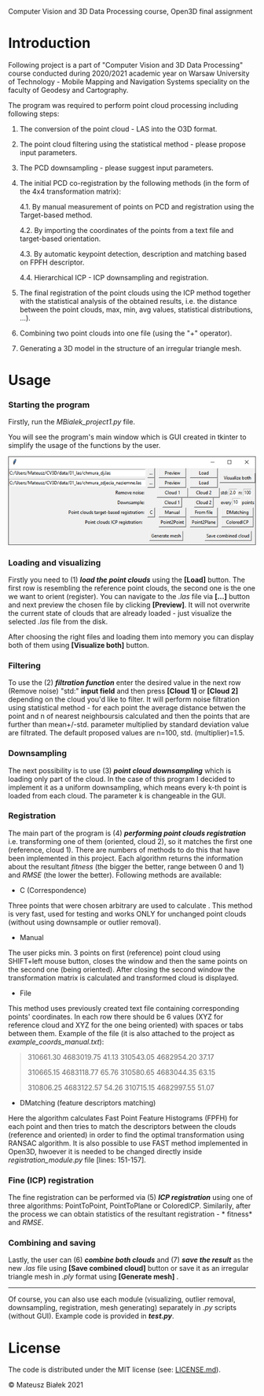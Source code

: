 Computer Vision and 3D Data Processing course, Open3D final assignment

# Introduction

Following project is a part of "Computer Vision and 3D Data Processing" course conducted during 2020/2021 academic year
on Warsaw University of Technology - Mobile Mapping and Navigation Systems speciality on the faculty of Geodesy and
Cartography.

The program was required to perform point cloud processing including following steps:

1) The conversion of the point cloud - LAS into the O3D format.
2) The point cloud filtering using the statistical method - please propose input parameters.
3) The PCD downsampling - please suggest input parameters.
4) The initial PCD co-registration by the following methods (in the form of the 4x4 transformation matrix):

   4.1. By manual measurement of points on PCD and registration using the Target-based method.

   4.2. By importing the coordinates of the points from a text file and target-based orientation.

   4.3. By automatic keypoint detection, description and matching based on FPFH descriptor.

   4.4. Hierarchical ICP - ICP downsampling and registration.
5) The final registration of the point clouds using the ICP method together with the statistical analysis of the
   obtained results, i.e. the distance between the point clouds, max, min, avg values, statistical distributions, ...).
6) Combining two point clouds into one file (using the "+" operator).
7) Generating a 3D model in the structure of an irregular triangle mesh.

# Usage

### Starting the program

Firstly, run the *MBialek_project1.py* file.

You will see the program's main window which is GUI created in tkinter to simplify the usage of the functions by the
user.

![Program's main window graphic interface](./GUI_readme.jpg)

### Loading and visualizing

Firstly you need to (1) ***load the point clouds*** using the **[Load]** button. The first row is resembling the
reference point clouds, the second one is the one we want to orient (register). You can navigate to the _.las_ file
via **[...]** button and next preview the chosen file by clicking **[Preview]**. It will not overwrite the current state
of clouds that are already loaded - just visualize the selected _.las_ file from the disk.

After choosing the right files and loading them into memory you can display both of them using **[Visualize both]**
button.

### Filtering

To use the (2) ***filtration function*** enter the desired value in the next row (Remove noise) "std:" **input field**
and then press **[Cloud 1]** or **[Cloud 2]** depending on the cloud you'd like to filter. It will perform noise
filtration using statistical method - for each point the average distance betwen the point and n of nearest neighboursis
calculated and then the points that are further than mean+/-std. parameter multiplied by standard deviation value are
filtrated. The default proposed values are n=100, std. (multiplier)=1.5.

### Downsampling

The next possibility is to use (3) ***point cloud downsampling*** which is loading only part of the cloud. In the case
of this program I decided to implement it as a uniform downsampling, which means every k-th point is loaded from each
cloud. The parameter k is changeable in the GUI.

### Registration

The main part of the program is (4) ***performing point clouds registration*** i.e. transforming one of them (oriented,
cloud 2), so it matches the first one (reference, cloud 1). There are numbers of methods to do this that have been
implemented in this project. Each algorithm returns the information about the resultant *fitness* (the bigger the
better, range between 0 and 1) and *RMSE* (the lower the better). Following methods are available:

- C (Correspondence)

Three points that were chosen arbitrary are used to calculate . This method is very fast, used for testing and works
ONLY for unchanged point clouds (without using downsample or outlier removal).

- Manual

The user picks min. 3 points on first (reference) point cloud using SHIFT+left mouse button, closes the window and then
the same points on the second one (being oriented). After closing the second window the transformation matrix is
calculated and transformed cloud is displayed.

- File

This method uses previously created text file containing corresponding points' coordinates. In each row there should be
6 values (XYZ for reference cloud and XYZ for the one being oriented) with spaces or tabs between them. Example of the
file (it is also attached to the project as *example_coords_manual.txt*):
> 310661.30	4683019.75	41.13	310543.05	4682954.20	37.17
>
> 310665.15	4683118.77	65.76	310580.65	4683044.35	63.15
>
> 310806.25	4683122.57	54.26	310715.15	4682997.55	51.07

- DMatching (feature descriptors matching)

Here the algorithm calculates Fast Point Feature Histograms (FPFH) for each point and then tries to match the
descriptors between the clouds (reference and oriented) in order to find the optimal transformation using RANSAC
algorithm. It is also possible to use FAST method implemented in Open3D, hwoever it is needed to be changed directly
inside *registration_module.py* file [lines: 151-157].

### Fine (ICP) registration

The fine registration can be performed via (5) ***ICP registration*** using one of three algorithms: PointToPoint,
PointToPlane or ColoredICP. Similarily, after the process we can obtain statistics of the resultant registration - *
fitness* and
*RMSE*.

### Combining and saving

Lastly, the user can (6) ***combine both clouds*** and (7) ***save the result*** as the new _.las_ file
using **[Save combined cloud]** button or save it as an irregular triangle mesh in _.ply_ format
using **[Generate mesh]**
.

___
Of course, you can also use each module (visualizing, outlier removal, downsampling, registration, mesh generating)
separately in *.py* scripts (without GUI). Example code is provided in
___test.py___.

# License

The code is distributed under the MIT license (see: [LICENSE.md](LICENSE.md)).

&copy; Mateusz Białek 2021